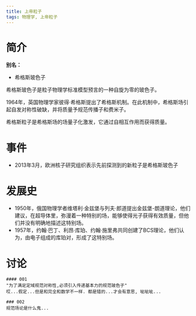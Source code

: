 ```yaml
---
title: 上帝粒子
tags: 物理学, 上帝粒子
---
```


# 简介

**别名：**

- 希格斯玻色子

希格斯玻色子是粒子物理学标准模型预言的一种自旋为零的玻色子。

1964年，英国物理学家彼得·希格斯提出了希格斯机制。在此机制中，希格斯场引起自发对称性破缺，并将质量予规范传播子和费米子。

希格斯粒子是希格斯场的场量子化激发，它通过自相互作用而获得质量。

# 事件

- 2013年3月，欧洲核子研究组织表示先前探测到的新粒子是希格斯玻色子

# 发展史

- 1950年，俄国物理学者维塔利·金兹堡与列夫·郎道提出金兹堡-朗道理论，他们建议，在超导体里，弥漫着一种特别的场，能够使得光子获得有效质量，但他们并没有明确地描述这特别场。
- 1957年，约翰·巴丁、利昂·库珀、约翰·施里弗共同创建了BCS理论，他们认为，由电子组成的库珀对，形成了这特别场。

# 讨论

```
#### 001
"为了满足定域规范对称性,必须引入传递基本力的规范玻色子"
哎...假定...但是和完全和数学不一样. 都是错的...才会有意思, 呲呲呲...

### 002
规范场论是什么鬼...
```

